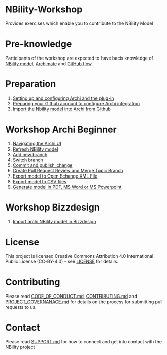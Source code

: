# NBility-Workshop
Provides exercises which enable you to contribute to the NBility Model

# Pre-knowledge
Participants of the workshop are expected to have bacis knowledge of [NBility model](https://www.edsn.nl/nbility-model/), [Archimate](https://www.opengroup.org/archimate-forum/archimate-overview) and [GitHub flow](https://docs.github.com/en/get-started/using-github/github-flow). 

# Preparation

1. [Setting up and configuring Archi and the plug-in](https://github.com/NBility-Model/NBility-Workshop/blob/main/Preparation/Preparation_1_Download_and_install_the_coArchi_plug-in.md)
2. [Preparing your Github account to configure Archi integration](https://github.com/NBility-Model/NBility-Workshop/blob/main/Preparation/Preparation_2_Preparing-your_Github_account_to_configure_Archi_integration.md)
3. [Import the Nbility model into Archi from Github](https://github.com/NBility-Model/NBility-Workshop/blob/main/Preparation/Preparation_3_Import_the_model_into_Archi_from_Github.md)

# Workshop Archi Beginner

1. [Navigating the Archi UI](https://github.com/NBility-Model/NBility-Workshop/blob/main/Workshop-Archi-beginner/Workshop_1_Navigating_the_UI.md)
2. [Refresh NBility model](https://github.com/NBility-Model/NBility-Workshop/blob/main/Workshop-Archi-beginner/Workshop_2_Refresh_model.md)
3. [Add new branch](https://github.com/NBility-Model/NBility-Workshop/blob/main/Workshop-Archi-beginner/Workshop_3_Add_new_branch.md)
4. [Switch branch](https://github.com/NBility-Model/NBility-Workshop/blob/main/Workshop-Archi-beginner/Workshop_4_Switch_branch.md)
5. [Commit and publish_change](https://github.com/NBility-Model/NBility-Workshop/blob/main/Workshop-Archi-beginner/Workshop_5_Commit_and_publish_change.md)
6. [Create Pull Request Review and Merge Topic Branch](https://github.com/NBility-Model/NBility-Workshop/blob/main/Workshop-Archi-beginner/Workshop_6_Merge_change.md)
7. [Export model to Open Echange XML File](https://github.com/NBility-Model/NBility-Workshop/blob/main/Workshop-Archi-beginner/Workshop_7_Export_model_to_XML_file.md)
8. [Export model to CSV files](https://github.com/NBility-Model/NBility-Workshop/blob/main/Workshop-Archi-beginner/Workshop_8_Export_model_to_CSV_files.md)
9. [Generate model in PDF, MS Word or MS Powerpoint](https://github.com/NBility-Model/NBility-Workshop/blob/main/Workshop-Archi-beginner/Workshop_9_Generate_PDF_or_MS_Word_or_MS_Powerpoint.md)

# Workshop Bizzdesign
1. [Import archi NBility model in Bizzdesign](https://github.com/NBility-Model/NBility-Workshop/blob/main/Workshop-Bizzdesign/Workshop_1_Import_archi_model_in_Bizzdesign.md)

# License
This project is licensed Creative Commons Attribution 4.0 International Public License (CC-BY-4.0) - see [LICENSE](LICENSE) for details.

# Contributing
Please read [CODE_OF_CONDUCT.md](https://github.com/NBility-Model/.github/blob/main/CODE_OF_CONDUCT.md), [CONTRIBUTING.md](https://github.com/NBility-Model/.github/blob/main/CONTRIBUTING.md) and [PROJECT_GOVERNANACE.md](https://github.com/NBility-Model/.github/blob/main/PROJECT_GOVERNANCE.md) for details on the process for submitting pull requests to us.

# Contact
Please read [SUPPORT.md](SUPPORT.md) for how to connect and get into contact with the NBility project
